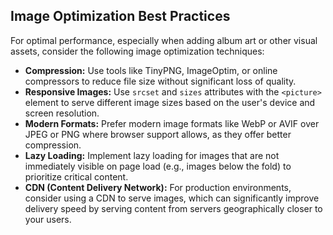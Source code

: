 ## Image Optimization Best Practices

For optimal performance, especially when adding album art or other visual assets, consider the following image optimization techniques:

*   **Compression:** Use tools like TinyPNG, ImageOptim, or online compressors to reduce file size without significant loss of quality.
*   **Responsive Images:** Use `srcset` and `sizes` attributes with the `<picture>` element to serve different image sizes based on the user's device and screen resolution.
*   **Modern Formats:** Prefer modern image formats like WebP or AVIF over JPEG or PNG where browser support allows, as they offer better compression.
*   **Lazy Loading:** Implement lazy loading for images that are not immediately visible on page load (e.g., images below the fold) to prioritize critical content.
*   **CDN (Content Delivery Network):** For production environments, consider using a CDN to serve images, which can significantly improve delivery speed by serving content from servers geographically closer to your users.